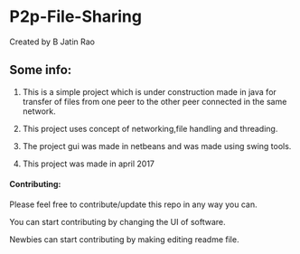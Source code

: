 # P2p-File-Sharing
Created by B Jatin Rao


## Some info:
1. This is a simple project which is under construction made in java for transfer of files from one peer to the other peer
   connected in the same network.

2. This project uses concept of networking,file handling and threading.

3. The project gui was made in netbeans and was made using swing tools.

4. This project was made in april 2017


 #### Contributing:
 Please feel free to contribute/update this repo in any way you can.
 
 You can start contributing by changing the UI of software.
 
 Newbies can start contributing by making editing readme file.

